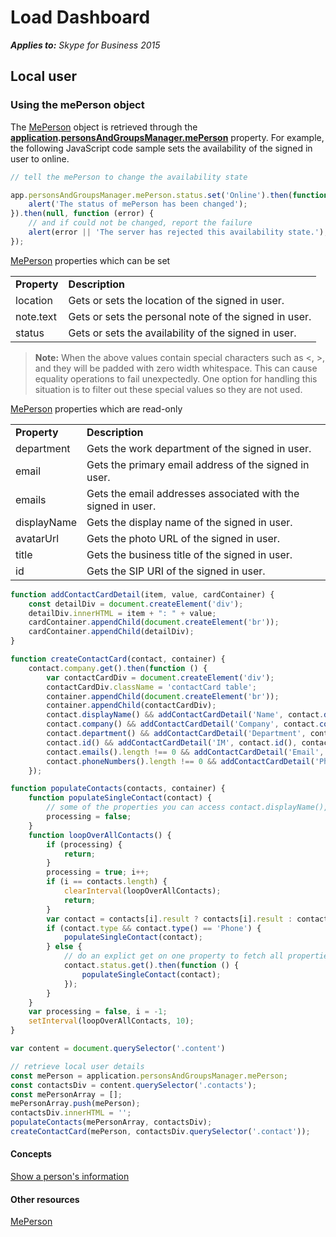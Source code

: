
# Load Dashboard


 _**Applies to:** Skype for Business 2015_

## Local user


### Using the mePerson object

The <a href="http://officedev.github.io/skype-docs/Skype/WebSDK/model/api/interfaces/jcafe.meperson.html" target="">MePerson</a> object is retrieved through the **<a href="http://officedev.github.io/skype-docs/Skype/WebSDK/model/api/interfaces/jcafe.application.html" target="">application</a>.<a href="http://officedev.github.io/skype-docs/Skype/WebSDK/model/api/interfaces/jcafe.personsandgroupsmanager.html#meperson" target="">personsAndGroupsManager.mePerson</a>** property. For example, the following JavaScript code sample sets the availability of the signed in user to online.


```js
// tell the mePerson to change the availability state

app.personsAndGroupsManager.mePerson.status.set('Online').then(function () {
    alert('The status of mePerson has been changed');
}).then(null, function (error) {
    // and if could not be changed, report the failure
    alert(error || 'The server has rejected this availability state.');
});
```

<a href="http://officedev.github.io/skype-docs/Skype/WebSDK/model/api/interfaces/jcafe.meperson.html" target="">MePerson</a> properties which can be set


|||
|:-----|:-----|
|**Property**|**Description**|
|location|Gets or sets the location of the signed in user.|
|note.text|Gets or sets the personal note of the signed in user.|
|status|Gets or sets the availability of the signed in user.|
>**Note:** When the above values contain special characters such as <, >, and they will be padded with zero width whitespace. This can cause equality operations to fail unexpectedly. One option for handling this situation is to filter out these special values so they are not used.

<a href="http://officedev.github.io/skype-docs/Skype/WebSDK/model/api/interfaces/jcafe.meperson.html" target="">MePerson</a> properties which are read-only


|||
|:-----|:-----|
|**Property**|**Description**|
|department|Gets the work department of the signed in user.|
|email|Gets the primary email address of the signed in user.|
|emails|Gets the email addresses associated with the signed in user.|
|displayName|Gets the display name of the signed in user.|
|avatarUrl|Gets the photo URL of the signed in user.|
|title|Gets the business title of the signed in user.|
|id|Gets the SIP URI of the signed in user.|

```js
function addContactCardDetail(item, value, cardContainer) {
    const detailDiv = document.createElement('div');
    detailDiv.innerHTML = item + ": " + value;
    cardContainer.appendChild(document.createElement('br'));
    cardContainer.appendChild(detailDiv);
}

function createContactCard(contact, container) {
    contact.company.get().then(function () {
        var contactCardDiv = document.createElement('div');
        contactCardDiv.className = 'contactCard table';
        container.appendChild(document.createElement('br'));
        container.appendChild(contactCardDiv);
        contact.displayName() && addContactCardDetail('Name', contact.displayName(), contactCardDiv);
        contact.company() && addContactCardDetail('Company', contact.company(), contactCardDiv);
        contact.department() && addContactCardDetail('Department', contact.department(), contactCardDiv);
        contact.id() && addContactCardDetail('IM', contact.id(), contactCardDiv);
        contact.emails().length !== 0 && addContactCardDetail('Email', contact.emails()[0].emailAddress(), contactCardDiv);
        contact.phoneNumbers().length !== 0 && addContactCardDetail('Phone', contact.phoneNumbers()[0].displayString(), contactCardDiv);
    });

function populateContacts(contacts, container) {
    function populateSingleContact(contact) {
        // some of the properties you can access contact.displayName(), contact.note().text, contact.avatarUrl()
        processing = false;
    }
    function loopOverAllContacts() {
        if (processing) {
            return;
        }
        processing = true; i++;
        if (i == contacts.length) {
            clearInterval(loopOverAllContacts);
            return;
        }
        var contact = contacts[i].result ? contacts[i].result : contacts[i];
        if (contact.type && contact.type() == 'Phone') {
            populateSingleContact(contact);
        } else {
            // do an explict get on one property to fetch all properties
            contact.status.get().then(function () {
                populateSingleContact(contact);
            });
        }
    }
    var processing = false, i = -1;
    setInterval(loopOverAllContacts, 10);
}

var content = document.querySelector('.content')

// retrieve local user details
const mePerson = application.personsAndGroupsManager.mePerson;
const contactsDiv = content.querySelector('.contacts');
const mePersonArray = []; 
mePersonArray.push(mePerson);
contactsDiv.innerHTML = '';
populateContacts(mePersonArray, contactsDiv);
createContactCard(mePerson, contactsDiv.querySelector('.contact'));
```

#### Concepts



<a href="//msdn.microsoft.com/skype/websdk/docs/ptcontactscontactcard" target="">Show a person's information</a>
#### Other resources


<a href="//officedev.github.io/skype-docs/Skype/WebSDK/model/api/interfaces/jcafe.meperson.html" target="">MePerson</a>
